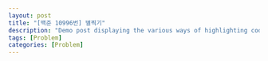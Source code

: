 ```yaml
---
layout: post
title: "[백준 10996번] 별찍기"
description: "Demo post displaying the various ways of highlighting code in Markdown."
tags: [Problem]
categories: [Problem]
---
```

